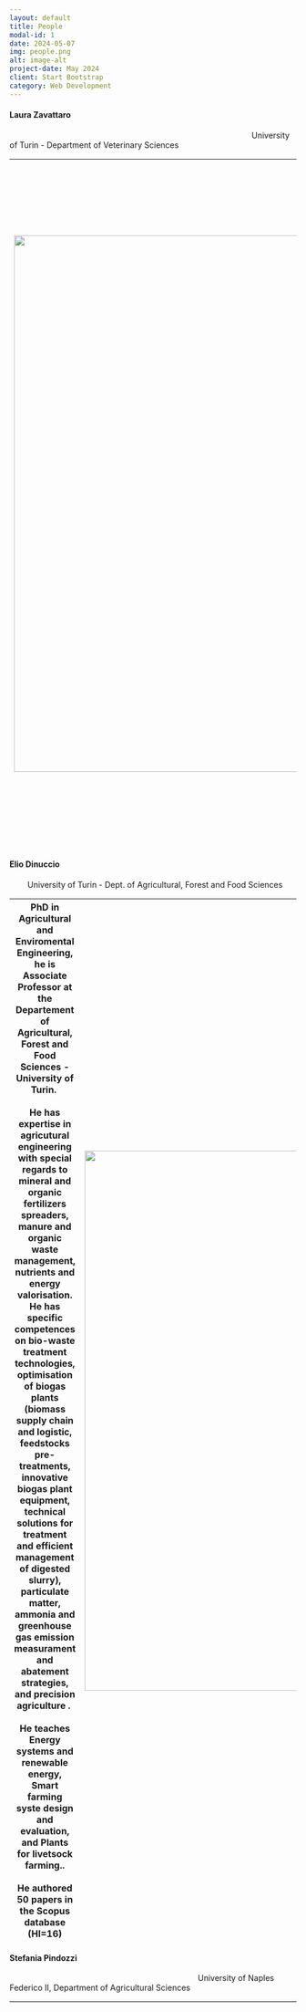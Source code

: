 ```yaml
---
layout: default
title: People
modal-id: 1
date: 2024-05-07
img: people.png
alt: image-alt
project-date: May 2024
client: Start Bootstrap
category: Web Development
---
```

#### Laura Zavattaro

                                                                                                            University of Turin - Department  of Veterinary Sciences

| <img title="" src="file:///Users/alessandra/Desktop/Sito Limit DGGas/LZ.jpg" alt="" width="941"> | MSc in Agriculyural Sciences, PhD in Forage Science, is an assistant professor ad the Dept. of Veterinary Sciences of the University of Turin, Italy. Previously, she worked as a post-doc researcher and then as a research assisant at the Dept. of Agricultural Forest and Food Sciences od the same University. <br/><br/>Her main research activities include soil organic matter turnover, manure management, nutrient losses from crop and forage syste, sustainability. She also works on the effect of agricultural practices on soil health, and in particular on soil hydrology and nutrient balance. <br/><br/>She teaches Agronomy, Forage Science and Soil organic matter and nutrient management in agroecosystems.<br/><br/>She authored 60 papers in the Scopus database (HI=25) |
| ------------------------------------------------------------------------------------------------ |:------------------------------------------------------------------------------------------------------------------------------------------------------------------------------------------------------------------------------------------------------------------------------------------------------------------------------------------------------------------------------------------------------------------------------------------------------------------------------------------------------------------------------------------------------------------------------------------------------------------------------------------------------------------------------------------------------------------------------------------------------------------------------------------------- |

#### 

#### Elio Dinuccio

        University of Turin - Dept. of Agricultural, Forest and Food Sciences

| PhD in Agricultural and Enviromental Engineering, he is Associate Professor at the Departement of Agricultural, Forest and Food Sciences - University of Turin. <br/><br/>He has expertise in agricutural engineering with special regards to mineral and organic fertilizers spreaders, manure and organic waste management, nutrients and energy valorisation. <br/>He has specific competences on bio-waste treatment technologies, optimisation of biogas plants (biomass supply chain and logistic, feedstocks pre-treatments, innovative biogas plant equipment, technical solutions for treatment and efficient management of digested slurry), particulate matter, ammonia and greenhouse gas emission measurament and abatement strategies, and precision agriculture . <br/><br/>He teaches Energy systems and renewable energy, Smart farming syste design and evaluation, and Plants for livetsock farming..<br/><br/>He authored 50 papers in the Scopus database (HI=16) | <img title="" src="file:///Users/alessandra/Desktop/Sito%20Limit%20DGGas/Screenshot%202024-06-27%20alle%2016.07.03.png" alt="" width="947"> |
| -------------------------------------------------------------------------------------------------------------------------------------------------------------------------------------------------------------------------------------------------------------------------------------------------------------------------------------------------------------------------------------------------------------------------------------------------------------------------------------------------------------------------------------------------------------------------------------------------------------------------------------------------------------------------------------------------------------------------------------------------------------------------------------------------------------------------------------------------------------------------------------------------------------------------------------------------------------------------------------- |:------------------------------------------------------------------------------------------------------------------------------------------- |

#### 

#### Stefania Pindozzi

                                                                                    University of Naples Federico II, Department of Agricultural Sciences

| <img title="" src="file:///Users/alessandra/Desktop/Sito Limit DGGas/SP.jpg" alt="" width="967"> | Stefania Pindozzi is an Associate Professor of Rural Building and Landscape Planning at the Department of Agricultural Sciences of the University of Naples Federico II. She holds a PhD in Science and Technologies for Environmental and Forest Management and a master’s degree in environmental Engineer with honour. She has extensive experience in research and teaching. <br/><br/>Her main research interests include optimal manure-management strategies aimed towards a reduction in environmental impact; ammonia-emission assessment after animal-manure application to soil and inside the barn; land-use-change models; spatial multi-criteria decision analysis; ecological indicators; and energy crops' spatial allocation. She has organized special sessions and served as a guest editor for several scientific journals. <br/><br/>Additionally, she has received research funding and led various projects/actions related to ammonia emissions reduction, water resources management, and agricultural soil remediation. <br/>She has co-authored numerous international papers and has a significant citation record in Scopus, Web of Science and Google Scholar databases. |
| ------------------------------------------------------------------------------------------------ | ------------------------------------------------------------------------------------------------------------------------------------------------------------------------------------------------------------------------------------------------------------------------------------------------------------------------------------------------------------------------------------------------------------------------------------------------------------------------------------------------------------------------------------------------------------------------------------------------------------------------------------------------------------------------------------------------------------------------------------------------------------------------------------------------------------------------------------------------------------------------------------------------------------------------------------------------------------------------------------------------------------------------------------------------------------------------------------------------------------------------------------------------------------------------------------------------------ |

#### 

#### Elena Cervelli

                            University of Naples Federico II, Dept. of Agricultural Sciences

| Elena Cervelli, is a researcher tenure track, (art. 24 paragraph 3-b L. 240/10) of Rural Building and Landscape Planning at the Department of Agricultural Sciences, University of Naples Federico II. She holds a PhD in Landscape Planning and Sciences and a master’s degree in Architecture with honor. <br/>She participates in interdisciplinary groups and national and international competitive calls for research funds. She has extensive experience in research and teaching. Her main research interests include the study and application of methods, models and techniques of land and landscape analysis, Geographic Information Systems - GIS, landscape metrics, land use change scenarios building, environment impacts assessment, predictive models and multi-criteria assessment - MCDA, Ecosystem Services, land marginality conditions, seismic and erosion risk analysis and management, renewable sources siting support. <br/><br/>She is the author of essays and scientific articles on the topics developed. | <img title="" src="file:///Users/alessandra/Desktop/Screenshot 2024-07-04 alle 13.12.25.png" alt="" width="824"> |
| ------------------------------------------------------------------------------------------------------------------------------------------------------------------------------------------------------------------------------------------------------------------------------------------------------------------------------------------------------------------------------------------------------------------------------------------------------------------------------------------------------------------------------------------------------------------------------------------------------------------------------------------------------------------------------------------------------------------------------------------------------------------------------------------------------------------------------------------------------------------------------------------------------------------------------------------------------------------------------------------------------------------------------------------ | ---------------------------------------------------------------------------------------------------------------- |

#### 

#### Ester Scotto di Perta

                                                                                    University of Naples Federico II, Department of Agricultural Sciences

| <img title="" src="file:///Users/alessandra/Desktop/Sito%20Limit%20DGGas/Screenshot%202024-07-04%20alle%2009.45.21.png" alt="" width="965"> | Ester Scotto di Perta is a researcher (art. 24 c.3-a L. 240/10) of Rural Construction and Agroforestry Territory [AGRI-04/C] at the Department of Agricultural Sciences of the University of Naples Federico II. After graduating with honours in Environmental Engineering at the University of Naples Federico II, she holds a PhD with honours in Plant and Animal Production Sciences at the University of Tuscia in Viterbo.<br/><br/> Her research activity is carried out within the spoke 5 "Sustainable productivity and mitigation of environmental impact in animal productions" included in the "National Research Centre for Agricultural Technology - Agritech" funded by the European Union in connection with the NextGenerationUE initiative, and it focuses on the development of strategies for the optimisation of livestock manure management and its valorisation, through suitable treatments for the gaseous emissions mitigation.<br/><br/><br/>She is the author of 26 Scopus-indexed papers with 280 citations and an h-index of 10. \| |
| ------------------------------------------------------------------------------------------------------------------------------------------- | ------------------------------------------------------------------------------------------------------------------------------------------------------------------------------------------------------------------------------------------------------------------------------------------------------------------------------------------------------------------------------------------------------------------------------------------------------------------------------------------------------------------------------------------------------------------------------------------------------------------------------------------------------------------------------------------------------------------------------------------------------------------------------------------------------------------------------------------------------------------------------------------------------------------------------------------------------------------------------------------------------------------------------------------------------------------ |

### 

#### Raffaele Grieco

        University of Bologna, Dept of Agri-Food Science and Technology (DISTAL) 

| PhD student at the University of Bologna, Dept. of Agricultural and Food Science and Technology. He earned his bachelor's degree in Agricultural, Forestry, and Environmental Sciences (2019) and a master's in Agricultural Sciences and Technologies (2021) from the University of Naples – Federico II. His master's thesis explored strategies for valorizing livestock manure and reducing its nitrogen content.<br/><br/> Grieco's research aims to optimize livestock manure management to mitigate soil, air, and water pollution. He focuses on spatial analysis to assist farms and policymakers in reducing environmental impacts and identifying treatment sites and manure treatment systems for nutrient recovery, including methane production and ammonia stripping. <br/><br/>He collaborates with local authorities and the University of Naples Federico II, contributing to scientific papers and conferences, aligning his work with the 2030 Agenda's sustainability goals. | <img src="file:///Users/alessandra/Desktop/Sito%20Limit%20DGGas/Immagine%20WhatsApp%202024-06-03%20ore%2021.58.18_a532a381.jpg" title="" alt="" width="877"> |
| ------------------------------------------------------------------------------------------------------------------------------------------------------------------------------------------------------------------------------------------------------------------------------------------------------------------------------------------------------------------------------------------------------------------------------------------------------------------------------------------------------------------------------------------------------------------------------------------------------------------------------------------------------------------------------------------------------------------------------------------------------------------------------------------------------------------------------------------------------------------------------------------------------------------------------------------------------------------------------------------------- | ------------------------------------------------------------------------------------------------------------------------------------------------------------ |

#### 

#### Alessandra Apostolico

                                                                                           University of Naples Federico II, Department of Agricultural Sciences

| <img title="" src="file:///Users/alessandra/Desktop/Screenshot%202024-07-05%20alle%2010.48.48.png" alt="" width="733"> | Graduated in Precision Livestock Farming in December 2023 at the Dept. of Veterinary Medicine and Animal Production of the University of Naples Federico II, she is now a research assistant at the Department of Agricultural Science of the same University.<br/><br/>Her research career began with her experimental thesis on the use of biochar in coverage to reduce ammonia emissions from buffalo manure digestate storage, followed by a curricular internship at KU Leuven in Belgium, focused on emissions from naturally ventilated dairy barns.<br/><br/>Her area of ​​research concerns the management of livestock manure and their environmental impact, with particular attention to ammonia emissions, and currently collaborates on research activities on the study of gas emissions from naturally ventilated buffalo barns. |
| ---------------------------------------------------------------------------------------------------------------------- | ------------------------------------------------------------------------------------------------------------------------------------------------------------------------------------------------------------------------------------------------------------------------------------------------------------------------------------------------------------------------------------------------------------------------------------------------------------------------------------------------------------------------------------------------------------------------------------------------------------------------------------------------------------------------------------------------------------------------------------------------------------------------------------------------------------------------------------------------- |

|

#### Nunzio Fiorentino

University of Naples Federico II, Department of Agricultural Sciences

|     |     |
| --- | --- |

#### Lucia Ottaiano

University of Naples Federico II, Department of Agricultural Sciences

|     |     |
| --- | --- |

#### Anna Verde

University of Naples Federico II, Department of Agricultural Sciences#### 

|     |     |
| --- | --- |
